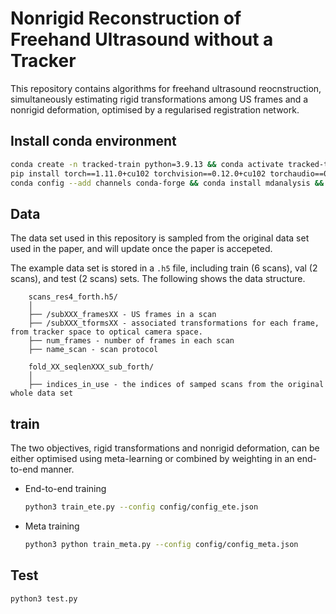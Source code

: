 
# Nonrigid Reconstruction of Freehand Ultrasound without a Tracker

This repository contains algorithms for freehand ultrasound reocnstruction, simultaneously estimating rigid transformations among US frames and a nonrigid deformation, optimised by a regularised registration network.

## Install conda environment
``` bash
conda create -n tracked-train python=3.9.13 && conda activate tracked-train &&
pip install torch==1.11.0+cu102 torchvision==0.12.0+cu102 torchaudio==0.11.0 --extra-index-url https://download.pytorch.org/whl/cu102 &&
conda config --add channels conda-forge && conda install mdanalysis && conda install -c pytorch3d pytorch3d && conda install tensorboard && conda install h5py && conda install -c https://conda.anaconda.org/simpleitk SimpleITK && conda install scipy && conda install matplotlib
``` 

## Data
The data set used in this repository is sampled from the original data set used in the paper, and will update once the paper is accepeted.

The example data set is stored in a `.h5` file, including train (6 scans), val (2 scans), and test (2 scans) sets. The following shows the data structure.
```
    scans_res4_forth.h5/
    │
    ├── /subXXX_framesXX - US frames in a scan
    ├── /subXXX_tformsXX - associated transformations for each frame, from tracker space to optical camera space.
    ├── num_frames - number of frames in each scan
    ├── name_scan - scan protocol 

    fold_XX_seqlenXXX_sub_forth/
    │
    ├── indices_in_use - the indices of samped scans from the original whole data set
```

## train
The two objectives, rigid transformations and nonrigid deformation, can be either optimised using meta-learning or combined by weighting in an end-to-end manner. 

* End-to-end training
    ``` bash
    python3 train_ete.py --config config/config_ete.json
    ``` 

* Meta training
    ``` bash
    python3 python train_meta.py --config config/config_meta.json
    ``` 
## Test
``` bash
python3 test.py
``` 



